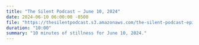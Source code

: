 ```yaml
---
title: "The Silent Podcast — June 10, 2024"
date: 2024-06-10 06:00:00 -0500
file: "https://thesilentpodcast.s3.amazonaws.com/the-silent-podcast-episode-track.mp3"
duration: "10:00"
summary: "10 minutes of stillness for June 10, 2024."
---
```

